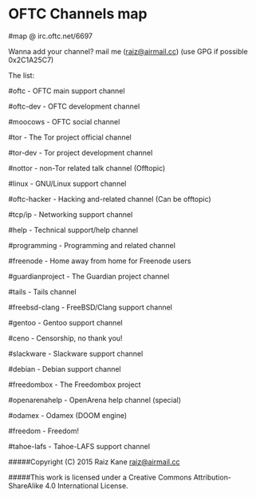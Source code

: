 # OFTC Channels map

 #map @ irc.oftc.net/6697

 Wanna add your channel? mail me (raiz@airmail.cc) (use GPG if possible 0x2C1A25C7)

 The list:

 #oftc			- OFTC main support channel

 #oftc-dev		- OFTC development channel

 #moocows		- OFTC social channel

 #tor			- The Tor project official channel

 #tor-dev		- Tor project development channel

 #nottor		- non-Tor related talk channel (Offtopic)

 #linux			- GNU/Linux support channel

 #oftc-hacker		- Hacking and-related channel (Can be offtopic)

 #tcp/ip		- Networking support channel

 #help			- Technical support/help channel

 #programming		- Programming and related channel

 #freenode		- Home away from home for Freenode users

 #guardianproject	- The Guardian project channel

 #tails			- Tails channel

 #freebsd-clang		- FreeBSD/Clang support channel

 #gentoo		- Gentoo support channel

 #ceno			- Censorship, no thank you!

 #slackware		- Slackware support channel

 #debian		- Debian support channel

 #freedombox		- The Freedombox project

 #openarenahelp		- OpenArena help channel (special)

 #odamex		- Odamex (DOOM engine)

 #freedom		- Freedom!

 #tahoe-lafs		- Tahoe-LAFS support channel





#####Copyright (C) 2015 Raiz Kane <raiz@airmail.cc>

#####This work is licensed under a Creative Commons Attribution-ShareAlike 4.0 International License.
